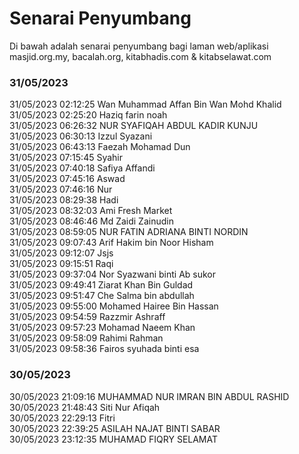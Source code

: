 # Senarai Penyumbang

Di bawah adalah senarai penyumbang bagi laman web/aplikasi masjid.org.my, bacalah.org, kitabhadis.com & kitabselawat.com


### 31/05/2023
31/05/2023 02:12:25 Wan Muhammad Affan Bin Wan Mohd Khalid\
31/05/2023 02:25:20 Haziq farin noah\
31/05/2023 06:26:32 NUR SYAFIQAH ABDUL KADIR KUNJU\
31/05/2023 06:30:13 Izzul Syazani\
31/05/2023 06:43:13 Faezah Mohamad Dun\
31/05/2023 07:15:45 Syahir\
31/05/2023 07:40:18 Safiya Affandi\
31/05/2023 07:45:16 Aswad\
31/05/2023 07:46:16 Nur\
31/05/2023 08:29:38 Hadi\
31/05/2023 08:32:03 Ami Fresh Market\
31/05/2023 08:46:46 Md Zaidi Zainudin\
31/05/2023 08:59:05 NUR FATIN ADRIANA BINTI NORDIN\
31/05/2023 09:07:43 Arif Hakim bin Noor Hisham\
31/05/2023 09:12:07 Jsjs\
31/05/2023 09:15:51 Raqi\
31/05/2023 09:37:04	Nor Syazwani binti Ab sukor\
31/05/2023 09:49:41	Ziarat Khan Bin Guldad\
31/05/2023 09:51:47	Che Salma bin abdullah\
31/05/2023 09:55:00	Mohamed Hairee Bin Hassan\
31/05/2023 09:54:59	Razzmir Ashraff\
31/05/2023 09:57:23	Mohamad Naeem Khan\
31/05/2023 09:58:09	Rahimi Rahman\
31/05/2023 09:58:36	Fairos syuhada binti esa

### 30/05/2023
30/05/2023 21:09:16 MUHAMMAD NUR IMRAN BIN ABDUL RASHID\
30/05/2023 21:48:43 Siti Nur Afiqah\
30/05/2023 22:29:13 Fitri\
30/05/2023 22:39:25 ASILAH NAJAT BINTI SABAR\
30/05/2023 23:12:35 MUHAMAD FIQRY SELAMAT
